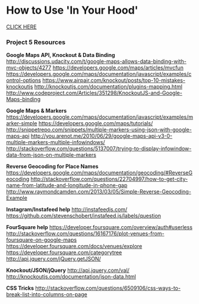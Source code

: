 <h1>How to Use 'In Your Hood'</h1>
<a href="http://chris-hammersley.github.io/Neighborhood-Map/">CLICK HERE</a>


<h3>Project 5 Resources</h3>

<strong>Google Maps API, Knockout & Data Binding</strong>
http://discussions.udacity.com/t/google-maps-allows-data-binding-with-mvc-objects/4277
https://developers.google.com/maps/articles/mvcfun
https://developers.google.com/maps/documentation/javascript/examples/control-options
https://www.airpair.com/knockout/posts/top-10-mistakes-knockoutjs
http://knockoutjs.com/documentation/plugins-mapping.html
http://www.codeproject.com/Articles/351298/KnockoutJS-and-Google-Maps-binding

<strong>Google Maps & Markers</strong>
https://developers.google.com/maps/documentation/javascript/examples/marker-simple
https://developers.google.com/maps/tutorials/
http://snippetrepo.com/snippets/multiple-markers-using-json-with-google-maps-api
http://you.arenot.me/2010/06/29/google-maps-api-v3-0-multiple-markers-multiple-infowindows/
http://stackoverflow.com/questions/5137007/trying-to-display-infowindow-data-from-json-on-multiple-markers

<strong>Reverse Geocoding for Place Names</strong>
https://developers.google.com/maps/documentation/geocoding/#ReverseGeocoding
http://stackoverflow.com/questions/22704997/how-to-get-city-name-from-latitude-and-longitude-in-phone-gap
http://www.raymondcamden.com/2013/03/05/Simple-Reverse-Geocoding-Example

<strong>Instagram/Instafeed help</strong>
http://instafeedjs.com/
https://github.com/stevenschobert/instafeed.js/labels/question

<strong>FourSquare help</strong>
https://developer.foursquare.com/overview/auth#userless
http://stackoverflow.com/questions/16167176/plot-venues-from-foursquare-on-google-maps
https://developer.foursquare.com/docs/venues/explore
https://developer.foursquare.com/categorytree
http://api.jquery.com/jQuery.getJSON/

<strong>Knockout/JSON/jQuery</strong>
http://api.jquery.com/val/
http://knockoutjs.com/documentation/json-data.html

<strong>CSS Tricks</strong>
http://stackoverflow.com/questions/6509106/css-ways-to-break-list-into-columns-on-page
